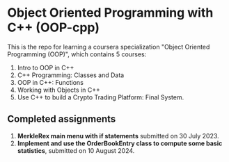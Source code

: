 # Object Oriented Programming with C++ (OOP-cpp)

This is the repo for learning a coursera specialization "Object Oriented Programming (OOP)", which contains 5 courses:

1. Intro to OOP in C++
2. C++ Programming: Classes and Data
3. OOP in C++: Functions
4. Working with Objects in C++
5. Use C++ to build a Crypto Trading Platform: Final System.

## Completed assignments

1. **MerkleRex main menu with if statements** submitted on 30 July 2023.
2. **Implement and use the OrderBookEntry class to compute some basic statistics**, submitted on 10 August 2024.
